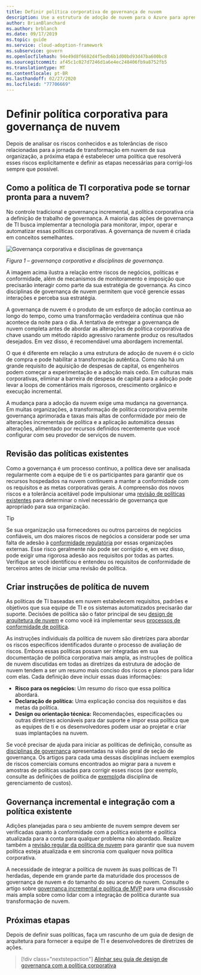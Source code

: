 ```yaml
---
title: Definir política corporativa de governança de nuvem
description: Use a estrutura de adoção de nuvem para o Azure para aprender a estabelecer a política que aborda riscos conhecidos e tolerâncias de risco durante sua jornada de transformação na nuvem.
author: BrianBlanchard
ms.author: brblanch
ms.date: 09/17/2019
ms.topic: guide
ms.service: cloud-adoption-framework
ms.subservice: govern
ms.openlocfilehash: 94e49d8f6682d4f5edb6b1d00bd93d47ba600bc8
ms.sourcegitcommit: af45c1c027d7246d1a6e4ec248406fb9a8752fb5
ms.translationtype: MT
ms.contentlocale: pt-BR
ms.lasthandoff: 02/27/2020
ms.locfileid: "77706669"
---
```

# <a name="define-corporate-policy-for-cloud-governance"></a>Definir política corporativa para governança de nuvem

Depois de analisar os riscos conhecidos e as tolerâncias de risco relacionadas para a jornada de transformação em nuvem de sua organização, a próxima etapa é estabelecer uma política que resolverá esses riscos explicitamente e definir as etapas necessárias para corrigi-los sempre que possível.

<!-- markdownlint-disable MD026 -->

## <a name="how-can-corporate-it-policy-become-cloud-ready"></a>Como a política de TI corporativa pode se tornar pronta para a nuvem?

No controle tradicional e governança incremental, a política corporativa cria a definição de trabalho de governança. A maioria das ações de governança de TI busca implementar a tecnologia para monitorar, impor, operar e automatizar essas políticas corporativas. A governança de nuvem é criada em conceitos semelhantes.

![Governança corporativa e disciplinas de governança](../../_images/operational-transformation-govern-highres.png)

*Figura 1 – governança corporativa e disciplinas de governança.*

A imagem acima ilustra a relação entre riscos de negócios, políticas e conformidade, além de mecanismos de monitoramento e imposição que precisarão interagir como parte da sua estratégia de governança. As cinco disciplinas de governança de nuvem permitem que você gerencie essas interações e perceba sua estratégia.

A governança de nuvem é o produto de um esforço de adoção contínua ao longo do tempo, como uma transformação verdadeira contínua que não acontece da noite para o dia. A tentativa de entregar a governança de nuvem completa antes de abordar as alterações de política corporativa de chave usando um método rápido agressivo raramente produz os resultados desejados. Em vez disso, é recomendável uma abordagem incremental.

O que é diferente em relação a uma estrutura de adoção de nuvem é o ciclo de compra e pode habilitar a transformação autêntica. Como não há um grande requisito de aquisição de despesas de capital, os engenheiros podem começar a experimentação e a adoção mais cedo. Em culturas mais corporativas, eliminar a barreira de despesa de capital para a adoção pode levar a loops de comentários mais rigorosos, crescimento orgânico e execução incremental.

A mudança para a adoção da nuvem exige uma mudança na governança. Em muitas organizações, a transformação de política corporativa permite governança aprimorada e taxas mais altas de conformidade por meio de alterações incrementais de política e a aplicação automática dessas alterações, alimentado por recursos definidos recentemente que você configurar com seu provedor de serviços de nuvem.

<!-- markdownlint-enable MD026 -->

## <a name="review-existing-policies"></a>Revisão das políticas existentes

Como a governança é um processo contínuo, a política deve ser analisada regularmente com a equipe de ti e os participantes para garantir que os recursos hospedados na nuvem continuem a manter a conformidade com os requisitos e as metas corporativas gerais. A compreensão dos novos riscos e a tolerância aceitável pode impulsionar uma [revisão de políticas existentes](./cloud-policy-review.md) para determinar o nível necessário de governança que apropriado para sua organização.

> [!TIP]
> Se sua organização usa fornecedores ou outros parceiros de negócios confiáveis, um dos maiores riscos de negócios a considerar pode ser uma falta de adesão à [conformidade regulatória](./regulatory-compliance.md) por essas organizações externas. Esse risco geralmente não pode ser corrigido e, em vez disso, pode exigir uma rigorosa adesão aos requisitos por todas as partes. Verifique se você identificou e entendeu os requisitos de conformidade de terceiros antes de iniciar uma revisão de política.

## <a name="create-cloud-policy-statements"></a>Criar instruções de política de nuvem

As políticas de TI baseadas em nuvem estabelecem requisitos, padrões e objetivos que sua equipe de TI e os sistemas automatizados precisarão dar suporte. Decisões de política são o fator principal de seu [design de arquitetura de nuvem](./governance-alignment.md) e como você irá implementar seus [processos de conformidade de política](./processes.md).

As instruções individuais da política de nuvem são diretrizes para abordar os riscos específicos identificados durante o processo de avaliação de riscos. Embora essas políticas possam ser integradas em sua documentação de política corporativa mais ampla, as instruções de política de nuvem discutidas em todas as diretrizes da estrutura de adoção de nuvem tendem a ser um resumo mais conciso dos riscos e planos para lidar com elas. Cada definição deve incluir essas duas informações:

- **Risco para os negócios:** Um resumo do risco que essa política abordará.
- **Declaração de política:** Uma explicação concisa dos requisitos e das metas da política.
- **Design ou orientação técnica:** Recomendações, especificações ou outras diretrizes acionáveis para dar suporte e impor essa política que as equipes de ti e os desenvolvedores podem usar ao projetar e criar suas implantações na nuvem.

Se você precisar de ajuda para iniciar as políticas de definição, consulte as [disciplinas de governança](../governance-disciplines.md) apresentadas na visão geral de seção de governança. Os artigos para cada uma dessas disciplinas incluem exemplos de riscos comerciais comuns encontrados ao migrar para a nuvem e amostras de políticas usadas para corrigir esses riscos (por exemplo, consulte as definições de política de [exemplo](../cost-management/policy-statements.md)da disciplina de gerenciamento de custos).

## <a name="incremental-governance-and-integrating-with-existing-policy"></a>Governança incremental e integração com a política existente

Adições planejadas para o seu ambiente de nuvem sempre devem ser verificadas quanto à conformidade com a política existente e política atualizada para a conta para qualquer problema não abordado. Realize também a [revisão regular da política de nuvem](./cloud-policy-review.md) para garantir que sua nuvem política esteja atualizada e em sincronia com qualquer nova política corporativa.

A necessidade de integrar a política de nuvem às suas políticas de TI herdadas, depende em grande parte da maturidade dos processos de governança de nuvem e do tamanho do seu acervo de nuvem. Consulte o artigo sobre [governança incremental e política de MVP](./index.md) para uma discussão mais ampla sobre como lidar com a integração de política durante sua transformação de nuvem.

## <a name="next-steps"></a>Próximas etapas

Depois de definir suas políticas, faça um rascunho de um guia de design de arquitetura para fornecer a equipe de TI e desenvolvedores de diretrizes de ações.

> [!div class="nextstepaction"]
> [Alinhar seu guia de design de governança com a política corporativa](./governance-alignment.md)
